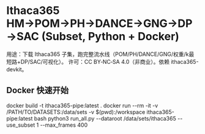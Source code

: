 # Ithaca365 HM→POM→PH→DANCE→GNG→DP→SAC (Subset, Python + Docker)

用途：下载 Ithaca365 子集，跑完整流水线（POM/PH/DANCE/GNG/权重/k最短路+DP/SAC/可视化）。
许可：CC BY‑NC‑SA 4.0（非商业）。依赖 ithaca365-devkit。

## Docker 快速开始
docker build -t ithaca365-pipe:latest .
docker run --rm -it -v /PATH/TO/DATASETS:/data/sets -v $(pwd):/workspace ithaca365-pipe:latest bash
python3 run_all.py --dataroot /data/sets/ithaca365 --use_subset 1 --max_frames 400
